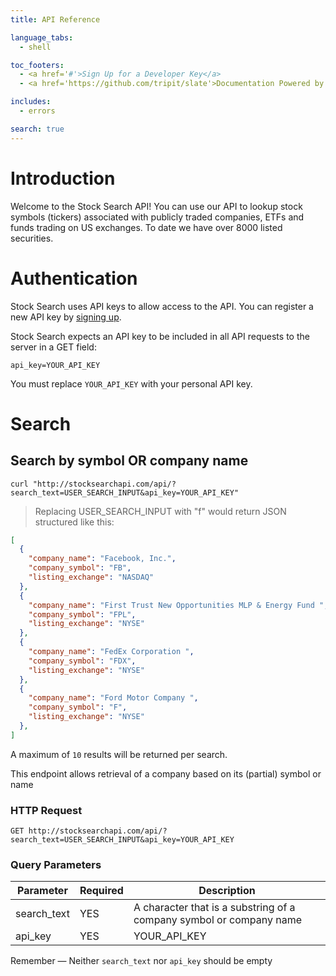 ```yaml
---
title: API Reference

language_tabs:
  - shell

toc_footers:
  - <a href='#'>Sign Up for a Developer Key</a>
  - <a href='https://github.com/tripit/slate'>Documentation Powered by Slate</a>

includes:
  - errors

search: true
---
```


# Introduction

Welcome to the Stock Search API! You can use our API to lookup stock symbols (tickers) associated with publicly traded companies, ETFs and funds trading on US exchanges.  To date we have over 8000 listed securities.

# Authentication

Stock Search uses API keys to allow access to the API. You can register a new API key by [signing up](http://chtickersearch.herokuapp.com/accounts/register/).

Stock Search expects an API key to be included in all API requests to the server in a GET field:

`api_key=YOUR_API_KEY`

<aside class="notice">
You must replace <code>YOUR_API_KEY</code> with your personal API key.
</aside>

# Search

## Search by symbol OR company name

```shell
curl "http://stocksearchapi.com/api/?search_text=USER_SEARCH_INPUT&api_key=YOUR_API_KEY"
```

> Replacing USER_SEARCH_INPUT with "f" would return JSON structured like this:

```json
[
  {
    "company_name": "Facebook, Inc.",
    "company_symbol": "FB",
    "listing_exchange": "NASDAQ"
  },
  {
    "company_name": "First Trust New Opportunities MLP & Energy Fund ",
    "company_symbol": "FPL",
    "listing_exchange": "NYSE"
  },
  {
    "company_name": "FedEx Corporation ",
    "company_symbol": "FDX",
    "listing_exchange": "NYSE"
  },
  {
    "company_name": "Ford Motor Company ",
    "company_symbol": "F",
    "listing_exchange": "NYSE"
  },
]
```

<aside class="notice">
A maximum of <code>10</code> results will be returned per search.
</aside>

This endpoint allows retrieval of a company based on its (partial) symbol or name

### HTTP Request

`GET http://stocksearchapi.com/api/?search_text=USER_SEARCH_INPUT&api_key=YOUR_API_KEY`

### Query Parameters

Parameter | Required | Description
--------- | ------- | -----------
search_text | YES | A character that is a substring of a company symbol or company name
api_key | YES | YOUR_API_KEY

<aside class="warning">
Remember — Neither <code>search_text</code> nor <code>api_key</code> should be empty
</aside>

